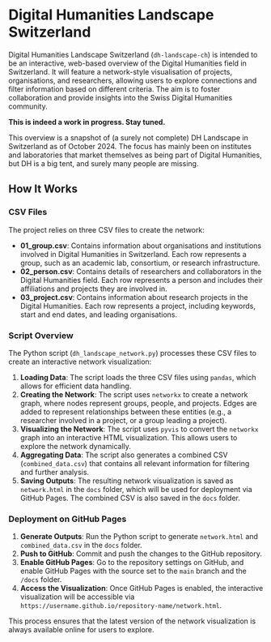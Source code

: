 # Digital Humanities Landscape Switzerland

Digital Humanities Landscape Switzerland (`dh-landscape-ch`) is intended to be an interactive, web-based overview of the Digital Humanities field in Switzerland. It will feature a network-style visualisation of projects, organisations, and researchers, allowing users to explore connections and filter information based on different criteria. The aim is to foster collaboration and provide insights into the Swiss Digital Humanities community.

**This is indeed a work in progress. Stay tuned.**

This overview is a snapshot of (a surely not complete) DH Landscape in Switzerland as of October 2024. The focus has mainly been on institutes and laboratories that market themselves as being part of Digital Humanities, but DH is a big tent, and surely many people are missing.

## How It Works

### CSV Files
The project relies on three CSV files to create the network:
- **01_group.csv**: Contains information about organisations and institutions involved in Digital Humanities in Switzerland. Each row represents a group, such as an academic lab, consortium, or research infrastructure.
- **02_person.csv**: Contains details of researchers and collaborators in the Digital Humanities field. Each row represents a person and includes their affiliations and projects they are involved in.
- **03_project.csv**: Contains information about research projects in the Digital Humanities. Each row represents a project, including keywords, start and end dates, and leading organisations.

### Script Overview
The Python script (`dh_landscape_network.py`) processes these CSV files to create an interactive network visualization:
1. **Loading Data**: The script loads the three CSV files using `pandas`, which allows for efficient data handling.
2. **Creating the Network**: The script uses `networkx` to create a network graph, where nodes represent groups, people, and projects. Edges are added to represent relationships between these entities (e.g., a researcher involved in a project, or a group leading a project).
3. **Visualizing the Network**: The script uses `pyvis` to convert the `networkx` graph into an interactive HTML visualization. This allows users to explore the network dynamically.
4. **Aggregating Data**: The script also generates a combined CSV (`combined_data.csv`) that contains all relevant information for filtering and further analysis.
5. **Saving Outputs**: The resulting network visualization is saved as `network.html` in the `docs` folder, which will be used for deployment via GitHub Pages. The combined CSV is also saved in the `docs` folder.

### Deployment on GitHub Pages
1. **Generate Outputs**: Run the Python script to generate `network.html` and `combined_data.csv` in the `docs` folder.
2. **Push to GitHub**: Commit and push the changes to the GitHub repository.
3. **Enable GitHub Pages**: Go to the repository settings on GitHub, and enable GitHub Pages with the source set to the `main` branch and the `/docs` folder.
4. **Access the Visualization**: Once GitHub Pages is enabled, the interactive visualization will be accessible via `https://username.github.io/repository-name/network.html`.

This process ensures that the latest version of the network visualization is always available online for users to explore.
